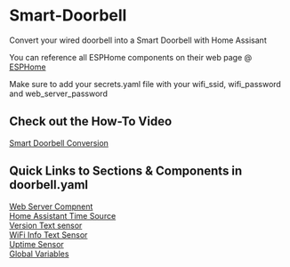 # Smart-Doorbell
Convert your wired doorbell into a Smart Doorbell with Home Assisant

You can reference all ESPHome components on their web page @ [ESPHome](https://esphome.io/index.html)

Make sure to add your secrets.yaml file with your wifi_ssid, wifi_password and web_server_password

## Check out the How-To Video
[Smart Doorbell Conversion](https://www.youtube.com/watch?v=8206KlRJVLc)

## Quick Links to Sections & Components in doorbell.yaml

[Web Server Compnent](https://esphome.io/components/web_server.html?highlight=webserver)\
[Home Assistant Time Source](https://esphome.io/components/time.html?highlight=time#home-assistant-time-source)\
[Version Text sensor](https://esphome.io/components/text_sensor/version.html)\
[WiFi Info Text Sensor](https://esphome.io/components/text_sensor/wifi_info.html)\
[Uptime Sensor](https://esphome.io/components/sensor/uptime.html?highlight=uptime%20sensor)\
[Global Variables](https://esphome.io/guides/automations.html#global-variables)
